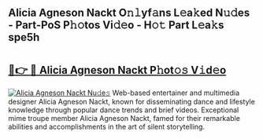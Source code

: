 ## Alicia Agneson Nackt O𝚗𝚕yf𝚊ns L𝚎a𝚔ed N𝚞𝚍es - Part-PoS P𝚑𝚘tos Vi𝚍𝚎o - H𝚘𝚝 Part L𝚎a𝚔s spe5h

# <h2><a href="http://kfa8hn.oniu.top/?m=Alicia+Agneson+Nackt">🔗👉 🔴 Alicia Agneson Nackt P𝚑ot𝚘𝚜 V𝚒d𝚎o</a></h2>

[![Alicia Agneson Nackt Nu𝚍e𝚜](https://i.imgur.com/0qMVB7G.gif)](http://kfa8hn.oniu.top/?m=Alicia+Agneson+Nackt)
Web-based entertainer and multimedia designer Alicia Agneson Nackt, known for disseminating dance and lifestyle knowledge through popular dance trends and brief videos. Exceptional mime troupe member Alicia Agneson Nackt, famed for their remarkable abilities and accomplishments in the art of silent storytelling.  
